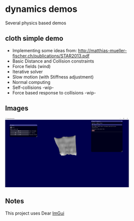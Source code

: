 # dynamics demos
Several physics based demos

## cloth simple demo 
* Implementing some ideas from: http://matthias-mueller-fischer.ch/publications/STAR2013.pdf
* Basic Distance and Collision constraints
* Force fields (wind)
* Iterative solver
* Slow motion (with Stiffness adjustment)
* Normal computing
* Self-collisions -wip-
* Force based response to collisions -wip-

## Images
<img src="screengrab.png" width="400px"/>

## Notes
This project uses Dear <a href="https://github.com/ocornut/imgui">ImGui</a>
